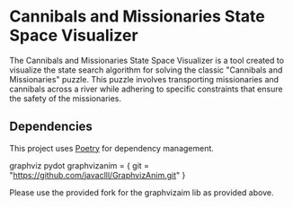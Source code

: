# Cannibals and Missionaries State Space Visualizer

The Cannibals and Missionaries State Space Visualizer is a tool created to visualize the state search algorithm for solving the classic "Cannibals and Missionaries" puzzle. This puzzle involves transporting missionaries and cannibals across a river while adhering to specific constraints that ensure the safety of the missionaries.

## Dependencies
This project uses [Poetry](https://python-poetry.org/) for dependency management. 

graphviz
pydot
graphvizanim = { git = "https://github.com/javaclll/GraphvizAnim.git" }

Please use the provided fork for the graphvizaim lib as provided above.
